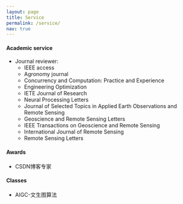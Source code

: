 ```yaml
---
layout: page
title: Service
permalink: /service/
nav: true
---
```


#### Academic service

- Journal reviewer: 
  - IEEE access  
  - Agronomy journal  
  - Concurrency and Computation: Practice and Experience
  - Engineering Optimization
  - IETE Journal of Research
  - Neural Processing Letters
  - Journal of Selected Topics in Applied Earth Observations and Remote Sensing  
  - Geoscience and Remote Sensing Letters
  - IEEE Transactions on Geoscience and Remote Sensing
  - International Journal of Remote Sensing 
  - Remote Sensing Letters


#### Awards

- CSDN博客专家

#### Classes

- AIGC-文生图算法



